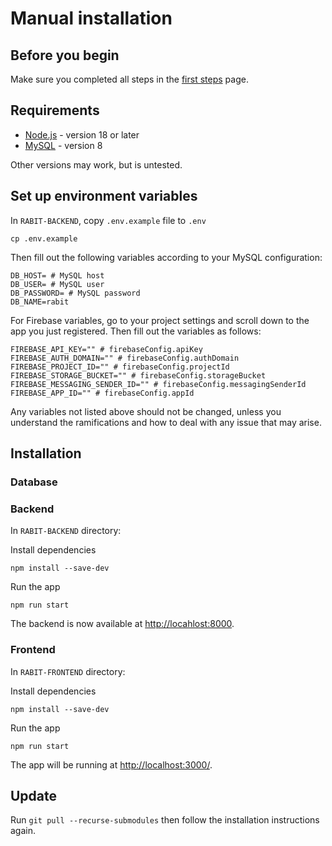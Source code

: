# Manual installation

## Before you begin

Make sure you completed all steps in the [first steps](./first-steps.md) page.

## Requirements

- [Node.js](https://nodejs.org) - version 18 or later
- [MySQL](https://dev.mysql.com/downloads/installer/) - version 8

Other versions may work, but is untested.

## Set up environment variables

In `RABIT-BACKEND`, copy `.env.example` file to `.env`

```
cp .env.example
```

Then fill out the following variables according to your MySQL configuration:

```shell
DB_HOST= # MySQL host
DB_USER= # MySQL user
DB_PASSWORD= # MySQL password
DB_NAME=rabit
```

For Firebase variables, go to your project settings and scroll down to the app you just registered. Then fill out the
variables as follows:

```shell
FIREBASE_API_KEY="" # firebaseConfig.apiKey
FIREBASE_AUTH_DOMAIN="" # firebaseConfig.authDomain
FIREBASE_PROJECT_ID="" # firebaseConfig.projectId
FIREBASE_STORAGE_BUCKET="" # firebaseConfig.storageBucket
FIREBASE_MESSAGING_SENDER_ID="" # firebaseConfig.messagingSenderId
FIREBASE_APP_ID="" # firebaseConfig.appId
```

Any variables not listed above should not be changed, unless you understand the ramifications and how to deal with any
issue that may arise.

## Installation

### Database

<!-- TODO -->

### Backend

In `RABIT-BACKEND` directory:

Install dependencies

```
npm install --save-dev
```

Run the app

```
npm run start
```

The backend is now available at <http://locahlost:8000>.

### Frontend

In `RABIT-FRONTEND` directory:

Install dependencies

```
npm install --save-dev
```

Run the app

```
npm run start
```

The app will be running at <http://localhost:3000/>.

## Update

Run `git pull --recurse-submodules` then follow the installation instructions again.
